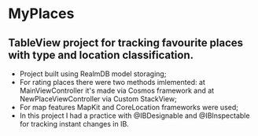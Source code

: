 #  MyPlaces
## TableView project for tracking favourite places with type and location classification.
* Project built using RealmDB model storaging;
* For rating places there were two methods imlemented: at MainViewController it's made via Cosmos framework and at NewPlaceViewController via Custom StackView;
* For map features MapKit and CoreLocation frameworks were used;
* In this project I had a practice with @IBDesignable and @IBInspectable for tracking instant changes in IB.
